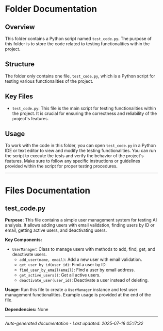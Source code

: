# Folder Documentation

## Overview
This folder contains a Python script named `test_code.py`. The purpose of this folder is to store the code related to testing functionalities within the project.

## Structure
The folder only contains one file, `test_code.py`, which is a Python script for testing various functionalities of the project.

## Key Files
- `test_code.py`: This file is the main script for testing functionalities within the project. It is crucial for ensuring the correctness and reliability of the project's features.

## Usage
To work with the code in this folder, you can open `test_code.py` in a Python IDE or text editor to view and modify the testing functionalities. You can run the script to execute the tests and verify the behavior of the project's features. Make sure to follow any specific instructions or guidelines provided within the script for proper testing procedures.

---

# Files Documentation

## test_code.py

**Purpose:** This file contains a simple user management system for testing AI analysis. It allows adding users with email validation, finding users by ID or email, getting active users, and deactivating users.

**Key Components:**
- `UserManager`: Class to manage users with methods to add, find, get, and deactivate users.
  - `add_user(name, email)`: Add a new user with email validation.
  - `get_user_by_id(user_id)`: Find a user by ID.
  - `find_user_by_email(email)`: Find a user by email address.
  - `get_active_users()`: Get all active users.
  - `deactivate_user(user_id)`: Deactivate a user instead of deleting.
  
**Usage:** Run this file to create a `UserManager` instance and test user management functionalities. Example usage is provided at the end of the file.

**Dependencies:** None

---
*Auto-generated documentation - Last updated: 2025-07-18 05:17:32*
